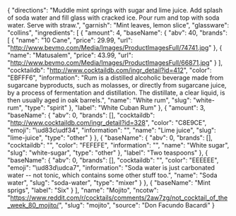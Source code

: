 {
    "directions": "Muddle mint springs with sugar and lime juice. Add splash of soda water and fill glass with cracked ice. Pour rum and top with soda water. Serve with straw.",
    "garnish": "Mint leaves, lemon slice",
    "glassware": "collins",
    "ingredients": [
        {
            "amount": 4,
            "baseName": {
                "abv": 40,
                "brands": [
                    {
                        "name": "10 Cane",
                        "price": 29.99,
                        "url": "http://www.bevmo.com/Media/Images/ProductImagesFull/74741.jpg"
                    },
                    {
                        "name": "Matusalem",
                        "price": 43.99,
                        "url": "http://www.bevmo.com/Media/Images/ProductImagesFull/66871.jpg"
                    }
                ],
                "cocktaildb": "http://www.cocktaildb.com/ingr_detail?id=412",
                "color": "EBFFF6",
                "information": "Rum is a distilled alcoholic beverage made from sugarcane byproducts, such as molasses, or directly from sugarcane juice, by a process of fermentation and distillation. The distillate, a clear liquid, is then usually aged in oak barrels.",
                "name": "White rum",
                "slug": "white-rum",
                "type": "spirit"
            },
            "label": "White Cuban Rum"
        },
        {
            "amount": 3,
            "baseName": {
                "abv": 0,
                "brands": [],
                "cocktaildb": "http://www.cocktaildb.com/ingr_detail?id=328",
                "color": "C8E9CE",
                "emoji": "\ud83c\udf34",
                "information": "",
                "name": "Lime juice",
                "slug": "lime-juice",
                "type": "other"
            }
        },
        {
            "baseName": {
                "abv": 0,
                "brands": [],
                "cocktaildb": "",
                "color": "FEFEFE",
                "information": "",
                "name": "White sugar",
                "slug": "white-sugar",
                "type": "other"
            },
            "label": "Two teaspoons"
        },
        {
            "baseName": {
                "abv": 0,
                "brands": [],
                "cocktaildb": "",
                "color": "EEEEEE",
                "emoji": "\ud83d\udca7",
                "information": "Soda water is just carbonated water -- not tonic, which contains some other stuff too.",
                "name": "Soda water",
                "slug": "soda-water",
                "type": "mixer"
            }
        },
        {
            "baseName": "Mint sprigs",
            "label": "Six"
        }
    ],
    "name": "Mojito",
    "ncotw": "https://www.reddit.com/r/cocktails/comments/2aw7zg/not_cocktail_of_the_week_80_mojito/",
    "slug": "mojito",
    "source": "Don Facundo Bacardi"
}